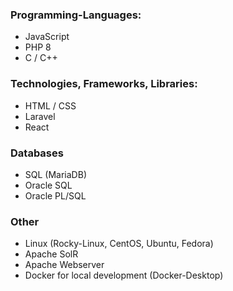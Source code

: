 ### Programming-Languages:

- JavaScript
- PHP 8
- C / C++
  
### Technologies, Frameworks, Libraries:

- HTML / CSS
- Laravel
- React
  
### Databases

- SQL (MariaDB)
- Oracle SQL
- Oracle PL/SQL

### Other

- Linux (Rocky-Linux, CentOS, Ubuntu, Fedora)
- Apache SolR
- Apache Webserver
- Docker for local development (Docker-Desktop)
